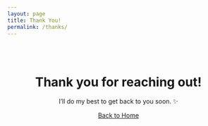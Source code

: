 ```yaml
---
layout: page
title: Thank You!
permalink: /thanks/
---
```


<div style="text-align: center; max-width: 600px; margin: auto; padding-top: 2rem;">
  <h1 class="text-3xl font-bold mb-4">Thank you for reaching out!</h1>
  <p class="text-lg text-gray-700 dark:text-gray-200">I’ll do my best to get back to you soon. ✨</p>
  <a href="/" class="inline-block mt-6 px-4 py-2 bg-blue-600 text-white rounded hover:bg-blue-700">Back to Home</a>
</div>
